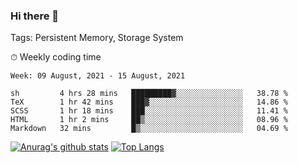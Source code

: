 ### Hi there 👋

Tags: Persistent Memory, Storage System

<!--

[![Anurag's github stats](https://github-readme-stats.vercel.app/api?username=wwyf)](https://github.com/anuraghazra/github-readme-stats)

[![Anurag's github stats](https://github-readme-stats.vercel.app/api?username=wwyf&count_private=true)](https://github.com/anuraghazra/github-readme-stats)


[![Top Langs](https://github-readme-stats.vercel.app/api/top-langs/?username=wwyf&count_private=true&&hide=jupyter%20notebook,html)](https://github.com/anuraghazra/github-readme-stats)



-->


⏱ Weekly coding time

<!--START_SECTION:waka-->
```text
Week: 09 August, 2021 - 15 August, 2021

sh         4 hrs 28 mins   █████████▓░░░░░░░░░░░░░░░   38.78 % 
TeX        1 hr 42 mins    ███▓░░░░░░░░░░░░░░░░░░░░░   14.86 % 
SCSS       1 hr 18 mins    ███░░░░░░░░░░░░░░░░░░░░░░   11.41 % 
HTML       1 hr 2 mins     ██▒░░░░░░░░░░░░░░░░░░░░░░   08.96 % 
Markdown   32 mins         █▒░░░░░░░░░░░░░░░░░░░░░░░   04.69 % 
```
<!--END_SECTION:waka-->



[![Anurag's github stats](https://github-readme-stats.vercel.app/api?username=wwyf&count_private=true&show_icons=true&hide_border=true)](https://github.com/anuraghazra/github-readme-stats) [![Top Langs](https://github-readme-stats.vercel.app/api/top-langs/?username=wwyf&count_private=true&hide=jupyter%20notebook,html,OpenEdge%20ABL&langs_count=10&layout=compact&hide_border=true)](https://github.com/anuraghazra/github-readme-stats)

<!--

[![willianrod's wakatime stats](https://github-readme-stats.vercel.app/api/wakatime?username=wwyf)](https://github.com/anuraghazra/github-readme-stats)


-->
